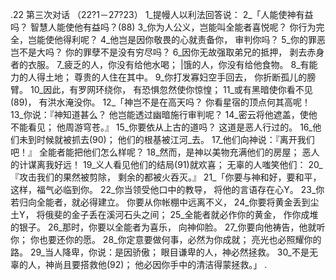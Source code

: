 .22 
第三次对话 
（22?1－27?23） 
1_提幔人以利法回答说： 
2_「人能使神有益吗？ 
智慧人能使他有益吗？(88) 
3_你为人公义，岂能叫全能者喜悦呢？ 
你行为完全，岂能使他得利呢？ 
4_他岂是因你敬畏的心就责备你， 
审判你吗？ 
5_你的罪恶岂不是大吗？ 
你的罪孽不是没有穷尽吗？ 
6_因你无故强取弟兄的抵押， 
剥去赤身者的衣服。 
7_疲乏的人，你没有给他水喝； 
|饿的人，你没有给他食物。 
8_有能力的人得土地； 
尊贵的人住在其中。 
9_你打发寡妇空手回去， 
你折断孤儿的膀臂。 
10_因此，有罗网环绕你， 
有恐惧忽然使你惊惶； 
11_或有黑暗使你看不见(89)， 
有洪水淹没你。 
12_「神岂不是在高天吗？ 
你看星宿的顶点何其高呢！ 
13_你说：『神知道甚么？ 
他岂能透过幽暗施行审判呢？ 
14_密云将他遮盖，使他不能看见； 
他周游穹苍。』 
15_你要依从上古的道吗？ 
这道是恶人行过的。 
16_他们未到时候就被抓去(90)； 
他们的根基被江河_去。 
17_他们向神说：『离开我们吧！』 
全能者能把他们怎么样呢？ 
18_然而，是神以美物充满他们的房屋； 
恶人的计谋离我好远！ 
19_义人看见他们的结局(91)就欢喜； 
无辜的人嗤笑他们： 
20_『攻击我们的果然被剪除， 
剩余的都被火吞灭。』 
21_「你要与神和好，要和平， 
这样，福气必临到你。 
22_你当领受他口中的教导， 
将他的言语存在心Y。 
23_你若归向全能者，就必得建立。 
你要从你帐棚中远离不义， 
24_你要将黄金丢到尘土Y， 
将俄斐的金子丢在溪河石头之间； 
25_全能者就必作你的黄金， 
作你成堆的银子。 
26_那时，你要以全能者为喜乐， 
向神仰脸。 
27_你要向他祷告，他就听你； 
你也要还你的愿。 
28_你定意要做何事，必然为你成就； 
亮光也必照耀你的路。 
29_当人降卑，你说：是因骄傲； 
眼目谦卑的人，神必然拯救。 
30_不是无辜的人，神尚且要搭救他(92)； 
他必因你手中的清洁得蒙拯救。」 
.